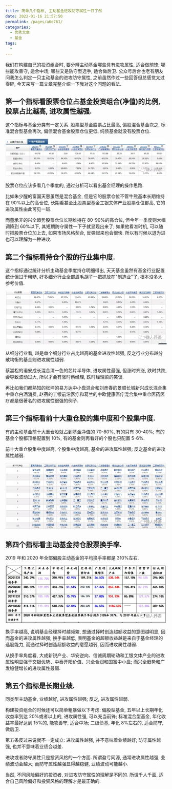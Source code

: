 ```yaml
---
title: 简单几个指标, 主动基金进攻防守属性一目了然
date: 2022-01-16 21:57:50
permalink: /pages/a6e761/
categories:
  - 优秀文章
  - 基金
tags:
  -
---
```


我们在构建自己的投资组合时, 要分辨主动基金哪些具有进攻属性, 适合做前锋; 哪些能攻善守, 适合中场; 哪些又是防守型选手, 适合做后卫. 公众号后台也老有朋友问我怎么判定一只主动基金的进攻防守属性, 之前虽然作过一些回答但总感觉太过零碎, 今天来写一篇文章完整介绍一下我对这个问题的看法.

## 第一个指标看股票仓位占基金投资组合(净值)的比例, 股票占比越高, 进攻属性越强.

这个指标与基金分类有一定关系. 股票型基金股票占比最高, 偏股混合基金次之, 标准混合型基金再次, 偏债混合基金股票仓位更低, 纯债基金就没有股票仓位.

![](../../.vuepress/public/img/article/207.jpg)

股票仓位应该多看几个季度的, 通过分析可以看出基金经理的操作思路.

比如朱少醒的富国天惠虽然是混合基金, 但是它的股票仓位不管牛熊基本长期维持在 90%以上的高仓位, 长期看甚至比股票型基金工银文体产业股票仓位都高, 它的进攻属性由此可见一斑.

而董承非的兴全趋势股票仓位长期维持在 80-90%的高仓位, 但今年一季度则大幅调降到 60%以下, 其短期防守属性一下子就显现出来了; 如果他看准时机, 可以随时把股票仓位加上去, 如果市场风格契合, 反弹起来也会很快. 所以有时候以退为进也可以理解为一种进攻.

## 第二个指标看持仓个股的行业集中度.

这个指标通过统计分析主动基金季度持仓明细得出, 天天基金虽然有基金行业配置统计但过于粗糙, 好多细分行业全部眉毛胡子一把抓放在"制造业"了, 根本没多大参考价值.

![](../../.vuepress/public/img/article/208.jpg)

从细分行业看, 越是单个细分行业占比越高的基金进攻性越强, 反之行业分布越分散均衡的基金则进攻属性越弱.

蔡嵩松的诺安成长混合清一色的芯片半导体, 进攻属性最强, 但涨时齐涨, 跌时共跌, 会导致波动过大, 所以才会有涨时蔡经理, 跌时经理菜的笑谈.

再比如我们都熟知的张坤的易方达中小盘混合和刘彦春的景顺长城新兴成长混合集中重仓白酒消费, 赵蓓的工银前沿医疗和葛兰的中欧健康医疗混合集中重仓医药医疗都是很著名的进攻属性很强的例子.

## 第三个指标看前十大重仓股的集中度和个股集中度.

有的主动基金前十大重仓股就占到基金净值的 70-80%, 有的只有 30-40%; 有的基金个股都顶格配置到 10%, 有的基金则再看好的个股也只配置 5-6%.

前十大重仓股集中度越高, 个股集中度越高, 基金的进攻属性越强; 反之基金的进攻属性越弱.

![](../../.vuepress/public/img/article/209.jpg)

## 第四个指标看主动基金持仓股票换手率.

2019 年和 2020 年全部偏股主动基金的平均换手率都是 310%左右.

![](../../.vuepress/public/img/article/210.jpg)

换手率越高, 说明基金经理择时越频繁, 想通过择时创造超额收益的意图越明显, 因而基金的进攻属性越强; 换手率越低, 表明基金的超额收益越是来自于基金经理的选股能力, 而通过择时创造超额收益的意愿越弱, 因而进攻属性越弱.

从换手率角度看, 大成新锐产业、华安逆向、信诚周期轮动和工银文体产业的进攻属性明显强于交银优势、中泰开阳价值、兴全合润和国富中小盘; 而兴全趋势和广发稳健增长的进攻属性最弱.

## 第五个指标是长期业绩.

同类型主动基金, 业绩越好, 进攻属性越强; 反之, 进攻属性越弱.

构建投资组合的时候还可以简单粗暴做以下考虑: 偏股型基金, 五年以上长期年化收益率到达 20%或者以上的, 进攻属性强, 可以充当前锋; 标准混合型基金, 年化收益率最好达到 15%的, 能攻善守, 适合中场; 二级债基, 年化 8%左右的, 适合防守, 做后卫.

第五条反过来说就不一定成立: 进攻属性越强, 并不意味着业绩越好; 防守属性越强, 也并不意味着业绩会越差.

进攻或者防守属性只是投资风格的一个方面. 所谓盈亏同源, 通常进攻属性越强, 业绩波动会越大; 而防守属性越强显得越稳健, 业绩波动可能越小.

当然, 不同风险偏好的投资者, 对进攻防守属性的理解是不同的. 所谓千人千面, 适合自己风险偏好和投资风格的理解才是最正确的.
